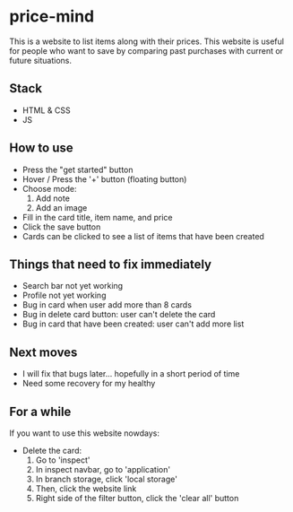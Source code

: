 # price-mind
This is a website to list items along with their prices. 
This website is useful for people who want to save by comparing past purchases with current or future situations.

## Stack
- HTML & CSS
- JS

## How to use
- Press the "get started" button
- Hover / Press the '+' button (floating button)
- Choose mode:
  1. Add note
  2. Add an image
- Fill in the card title, item name, and price
- Click the save button
- Cards can be clicked to see a list of items that have been created

## Things that need to fix immediately
- Search bar not yet working
- Profile not yet working
- Bug in card when user add more than 8 cards
- Bug in delete card button: user can't delete the card
- Bug in card that have been created: user can't add more list 

## Next moves
- I will fix that bugs later... hopefully in a short period of time
- Need some recovery for my healthy


## For a while
If you want to use this website nowdays:
- Delete the card:
  1. Go to 'inspect'
  2. In inspect navbar, go to 'application'
  3. In branch storage, click 'local storage'
  4. Then, click the website link
  5. Right side of the filter button, click the 'clear all' button 
